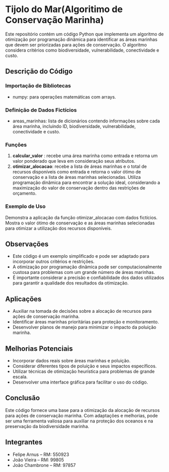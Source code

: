 # Tijolo do Mar(Algoritimo de Conservação Marinha)

Este repositório contém um código Python que implementa um algoritmo de otimização por programação dinâmica para identificar as áreas marinhas que devem ser priorizadas para ações de conservação. O algoritmo considera critérios como biodiversidade, vulnerabilidade, conectividade e custo.

## Descrição do Código

### Importação de Bibliotecas
- numpy: para operações matemáticas com arrays.

### Definição de Dados Fictícios
- areas_marinhas: lista de dicionários contendo informações sobre cada área marinha, incluindo ID, biodiversidade, vulnerabilidade, conectividade e custo.

### Funções
1. **calcular_valor** : recebe uma área marinha como entrada e retorna um valor ponderado que leva em consideração seus atributos.
2. **otimizar_alocacao**: recebe a lista de áreas marinhas e o total de recursos disponíveis como entrada e retorna o valor ótimo de conservação e a lista de áreas marinhas selecionadas. Utiliza programação dinâmica para encontrar a solução ideal, considerando a maximização do valor de conservação dentro das restrições de orçamento.

### Exemplo de Uso
Demonstra a aplicação da função otimizar_alocacao com dados fictícios. Mostra o valor ótimo de conservação e as áreas marinhas selecionadas para otimizar a utilização dos recursos disponíveis.

## Observações
- Este código é um exemplo simplificado e pode ser adaptado para incorporar outros critérios e restrições.
- A otimização por programação dinâmica pode ser computacionalmente custosa para problemas com um grande número de áreas marinhas.
- É importante considerar a precisão e confiabilidade dos dados utilizados para garantir a qualidade dos resultados da otimização.

## Aplicações
- Auxiliar na tomada de decisões sobre a alocação de recursos para ações de conservação marinha.
- Identificar áreas marinhas prioritárias para proteção e monitoramento.
- Desenvolver planos de manejo para minimizar o impacto da poluição marinha.

## Melhorias Potenciais
- Incorporar dados reais sobre áreas marinhas e poluição.
- Considerar diferentes tipos de poluição e seus impactos específicos.
- Utilizar técnicas de otimização heurística para problemas de grande escala.
- Desenvolver uma interface gráfica para facilitar o uso do código.

## Conclusão
Este código fornece uma base para a otimização da alocação de recursos para ações de conservação marinha. Com adaptações e melhorias, pode ser uma ferramenta valiosa para auxiliar na proteção dos oceanos e na preservação da biodiversidade marinha.

## Integrantes
- Felipe Arnus – RM: 550923
- João Vieira – RM: 99805
- João Chambrone – RM: 97857

